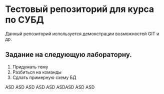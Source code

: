 # Тестовый репозиторий для курса по СУБД
Данный репозиторий используется демонстрации возможностей GIT и др.

## Задание на следующую лабораторну.
1. Придумать тему
1. Разбиться на команды
1. Сдлать примерную схему БД

ASD ASD ASD ASD ASD ASDASD ASD ASD 
